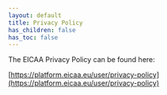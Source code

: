 ```yaml
---
layout: default
title: Privacy Policy
has_children: false
has_toc: false
---
```

The EICAA Privacy Policy can be found here:

[https://platform.eicaa.eu/user/privacy-policy](https://platform.eicaa.eu/user/privacy-policy)
